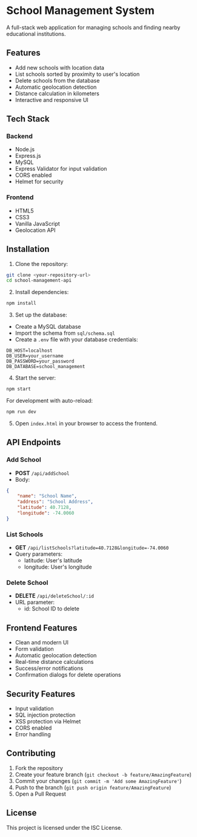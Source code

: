 # School Management System

A full-stack web application for managing schools and finding nearby educational institutions.

## Features

- Add new schools with location data
- List schools sorted by proximity to user's location
- Delete schools from the database
- Automatic geolocation detection
- Distance calculation in kilometers
- Interactive and responsive UI

## Tech Stack

### Backend
- Node.js
- Express.js
- MySQL
- Express Validator for input validation
- CORS enabled
- Helmet for security

### Frontend
- HTML5
- CSS3
- Vanilla JavaScript
- Geolocation API

## Installation

1. Clone the repository:
```bash
git clone <your-repository-url>
cd school-management-api
```

2. Install dependencies:
```bash
npm install
```

3. Set up the database:
- Create a MySQL database
- Import the schema from `sql/schema.sql`
- Create a `.env` file with your database credentials:
```env
DB_HOST=localhost
DB_USER=your_username
DB_PASSWORD=your_password
DB_DATABASE=school_management
```

4. Start the server:
```bash
npm start
```

For development with auto-reload:
```bash
npm run dev
```

5. Open `index.html` in your browser to access the frontend.

## API Endpoints

### Add School
- **POST** `/api/addSchool`
- Body:
```json
{
    "name": "School Name",
    "address": "School Address",
    "latitude": 40.7128,
    "longitude": -74.0060
}
```

### List Schools
- **GET** `/api/listSchools?latitude=40.7128&longitude=-74.0060`
- Query parameters:
  - latitude: User's latitude
  - longitude: User's longitude

### Delete School
- **DELETE** `/api/deleteSchool/:id`
- URL parameter:
  - id: School ID to delete

## Frontend Features

- Clean and modern UI
- Form validation
- Automatic geolocation detection
- Real-time distance calculations
- Success/error notifications
- Confirmation dialogs for delete operations

## Security Features

- Input validation
- SQL injection protection
- XSS protection via Helmet
- CORS enabled
- Error handling

## Contributing

1. Fork the repository
2. Create your feature branch (`git checkout -b feature/AmazingFeature`)
3. Commit your changes (`git commit -m 'Add some AmazingFeature'`)
4. Push to the branch (`git push origin feature/AmazingFeature`)
5. Open a Pull Request

## License

This project is licensed under the ISC License. 